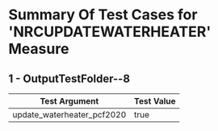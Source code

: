 # Summary Of Test Cases for 'NRCUPDATEWATERHEATER' Measure
 
## 1 - OutputTestFolder--8
| Test Argument | Test Value |
| ------------- | ---------- |
| update_waterheater_pcf2020 |true |
 
